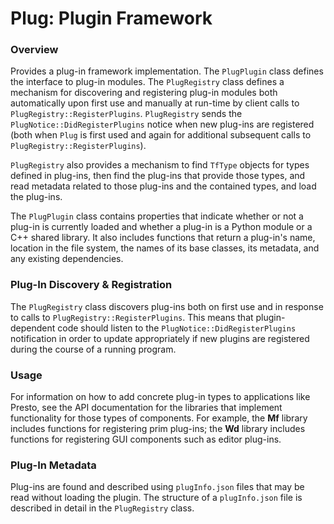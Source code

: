 # Plug: Plugin Framework

### Overview

Provides a plug-in framework implementation. The ``PlugPlugin`` class defines
the interface to plug-in modules. The ``PlugRegistry`` class defines a mechanism
for discovering and registering plug-in modules both automatically upon first use
and manually at run-time by client calls to ``PlugRegistry::RegisterPlugins``.
``PlugRegistry`` sends the ``PlugNotice::DidRegisterPlugins`` notice when new
plug-ins are registered (both when ``Plug`` is first used and again for additional subsequent calls to ``PlugRegistry::RegisterPlugins``).

``PlugRegistry`` also provides a mechanism to find ``TfType`` objects for types
defined in plug-ins, then find the plug-ins that provide those types, and read
metadata related to those plug-ins and the contained types, and load the plug-ins.

The ``PlugPlugin`` class contains properties that indicate whether or not a plug-in
is currently loaded and whether a plug-in is a Python module or a C++ shared library.
It also includes functions that return a plug-in's name, location in the file system,
the names of its base classes, its metadata, and any existing dependencies.

### Plug-In Discovery & Registration

The ``PlugRegistry`` class discovers plug-ins both on first use and in response to
calls to ``PlugRegistry::RegisterPlugins``. This means that plugin-dependent code
should listen to the ``PlugNotice::DidRegisterPlugins`` notification in order to
update appropriately if new plugins are registered during the course of a running
program.

### Usage

For information on how to add concrete plug-in types to applications like Presto,
see the API documentation for the libraries that implement functionality for those
types of components. For example, the **Mf** library includes functions for registering prim plug-ins; the **Wd** library includes functions for registering GUI components such
as editor plug-ins.

### Plug-In Metadata

Plug-ins are found and described using `plugInfo.json` files that may be read
without loading the plugin.  The structure of a `plugInfo.json` file is described
in detail in the ``PlugRegistry`` class.
